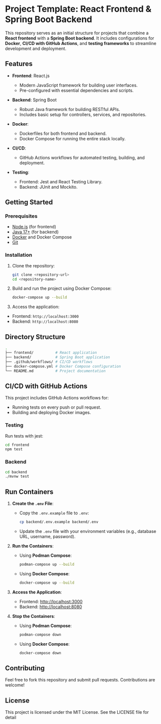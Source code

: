 # Project Template: React Frontend & Spring Boot Backend

This repository serves as an initial structure for projects that combine a **React frontend** with a **Spring Boot backend**. It includes configurations for **Docker**, **CI/CD with GitHub Actions**, and **testing frameworks** to streamline development and deployment.

## Features


- **Frontend**: React.js
  - Modern JavaScript framework for building user interfaces.
  - Pre-configured with essential dependencies and scripts.
  
- **Backend**: Spring Boot
  - Robust Java framework for building RESTful APIs.
  - Includes basic setup for controllers, services, and repositories.


- **Docker**:
  - Dockerfiles for both frontend and backend.
  - Docker Compose for running the entire stack locally.

- **CI/CD**:
  - GitHub Actions workflows for automated testing, building, and deployment.

- **Testing**:
  - Frontend: Jest and React Testing Library.
  - Backend: JUnit and Mockito.

## Getting Started

### Prerequisites

- [Node.js](https://nodejs.org/) (for frontend)
- [Java 17+](https://adoptopenjdk.net/) (for backend)
- [Docker](https://www.docker.com/) and Docker Compose
- [Git](https://git-scm.com/)

### Installation

1. Clone the repository:
   ```bash
   git clone <repository-url>
   cd <repository-name>
   ```
2. Build and run the project using Docker Compose:
   ```bash
   docker-compose up --build
   ```
3. Access the application:
- Frontend: `http://localhost:3000`
- Backend: `http://localhost:8080`

## Directory Structure
```bash
.
├── frontend/          # React application
├── backend/           # Spring Boot application
├── .github/workflows/ # CI/CD workflows
├── docker-compose.yml # Docker Compose configuration
└── README.md          # Project documentation
```
## CI/CD with GitHub Actions
This project includes GitHub Actions workflows for:
- Running tests on every push or pull request.
- Building and deploying Docker images.

### Testing
Run tests with jest:
```bash
cd frontend
npm test
```
### Backend
```bash
cd backend
./mvnw test
```

## Run Containers

1. **Create the `.env` File**:
   - Copy the `.env.example` file to `.env`:
     ```bash
     cp backend/.env.example backend/.env
     ```
   - Update the `.env` file with your environment variables (e.g., database URL, username, password).

2. **Run the Containers**:
   - Using **Podman Compose**:
     ```bash
     podman-compose up --build
     ```
   - Using **Docker Compose**:
     ```bash
     docker-compose up --build
     ```

3. **Access the Application**:
   - Frontend: [http://localhost:3000](http://localhost:3000)
   - Backend: [http://localhost:8080](http://localhost:8080)

4. **Stop the Containers**:
   - Using **Podman Compose**:
     ```bash
     podman-compose down
     ```
   - Using **Docker Compose**:
     ```bash
     docker-compose down
     ```
## Contributing
Feel free to fork this repository and submit pull requests. Contributions are welcome!

## License
This project is licensed under the MIT License. See the LICENSE file for detail

